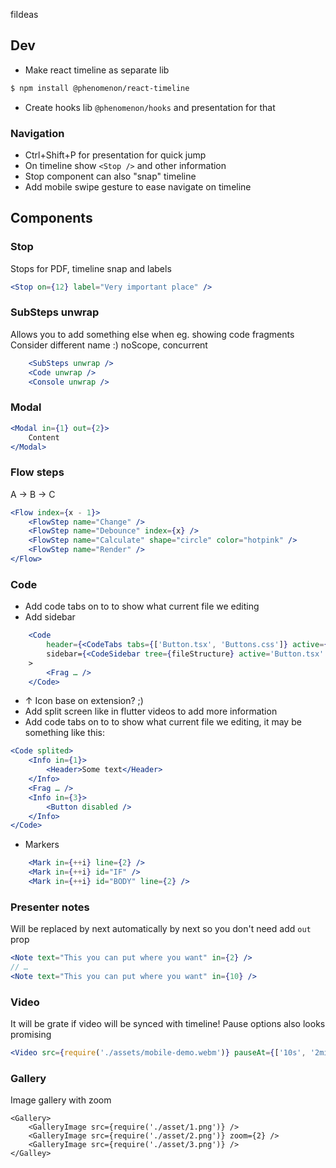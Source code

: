 fiIdeas

## Dev

-   Make react timeline as separate lib

```bash
$ npm install @phenomenon/react-timeline
```

-   Create hooks lib `@phenomenon/hooks` and presentation for that

### Navigation

-   Ctrl+Shift+P for presentation for quick jump
-   On timeline show `<Stop />` and other information
-   Stop component can also "snap" timeline
-   Add mobile swipe gesture to ease navigate on timeline

## Components

### Stop

Stops for PDF, timeline snap and labels

```jsx
<Stop on={12} label="Very important place" />
```

### SubSteps unwrap

Allows you to add something else when eg. showing code fragments
Consider different name :) noScope, concurrent

```jsx
    <SubSteps unwrap />
    <Code unwrap />
    <Console unwrap />
```

### Modal

```jsx
<Modal in={1} out={2}>
    Content
</Modal>
```

### Flow steps

A → B → C

```jsx
<Flow index={x - 1}>
    <FlowStep name="Change" />
    <FlowStep name="Debounce" index={x} />
    <FlowStep name="Calculate" shape="circle" color="hotpink" />
    <FlowStep name="Render" />
</Flow>
```

### Code

-   Add code tabs on to to show what current file we editing
-   Add sidebar

```jsx
    <Code
        header={<CodeTabs tabs={['Button.tsx', 'Buttons.css']} active={1}>}
        sidebar={<CodeSidebar tree={fileStructure} active='Button.tsx' />}
    >
        <Frag … />
    </Code>
```

-   ↑ Icon base on extension? ;)
-   Add split screen like in flutter videos to add more information
-   Add code tabs on to to show what current file we editing, it may be something like this:

```jsx
<Code splited>
    <Info in={1}>
        <Header>Some text</Header>
    </Info>
    <Frag … />
    <Info in={3}>
        <Button disabled />
    </Info>
</Code>
```

-   Markers

```jsx
    <Mark in={++i} line={2} />
    <Mark in={++i} id="IF" />
    <Mark in={++i} id="BODY" line={2} />
```

### Presenter notes

Will be replaced by next automatically by next so you don't need add `out` prop

```jsx
<Note text="This you can put where you want" in={2} />
// …
<Note text="This you can put where you want" in={10} />
```

### Video

It will be grate if video will be synced with timeline!
Pause options also looks promising

```jsx
<Video src={require('./assets/mobile-demo.webm')} pauseAt={['10s', '2min', '-4min']} />
```

### Gallery

Image gallery with zoom

```tsx
<Gallery>
    <GalleryImage src={require('./asset/1.png')} />
    <GalleryImage src={require('./asset/2.png')} zoom={2} />
    <GalleryImage src={require('./asset/3.png')} />
</Galley>
```
